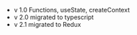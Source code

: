 - v 1.0 Functions, useState, createContext
- v 2.0 migrated to typescript 
- v 2.1 migrated to Redux 